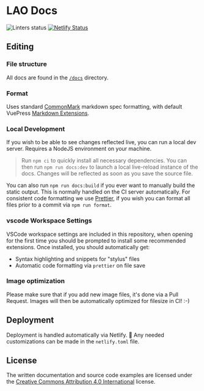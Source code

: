 # LAO Docs

![Linters status](https://github.com/openlawteam/lao-docs/workflows/Format/badge.svg)
[![Netlify Status](https://api.netlify.com/api/v1/badges/8dd1a66b-ca28-43ee-978d-0a95e7fefff7/deploy-status)](https://app.netlify.com/sites/thelao-docs/deploys)

## Editing

### File structure

All docs are found in the [`/docs`](/docs) directory.

### Format

Uses standard [CommonMark] markdown spec formatting, with default VuePress
[Markdown Extensions].

[commonmark]: https://spec.commonmark.org/current/
[markdown extensions]: https://vuepress.vuejs.org/guide/markdown.html

### Local Development

If you wish to be able to see changes reflected live, you can run a local dev
server. Requires a NodeJS environment on your machine.

> Run `npm ci` to quickly install all necessary dependencies. You can then run
> `npm run docs:dev` to launch a local live-reload instance of the docs. Changes
> will be reflected as soon as you save the source file.

You can also run `npm run docs:build` if you ever want to manually build the
static output. This is normally handled on the CI server automatically. For
consistent code formatting we use [Prettier], if you wish you can format all
files prior to a commit via `npm run format`.

[prettier]: https://prettier.io

### vscode Workspace Settings

VSCode workspace settings are included in this repository, when opening for the
first time you should be prompted to install some recommended extensions. Once
installed, you should automatically get:

- Syntax highlighting and snippets for "stylus" files
- Automatic code formatting via `prettier` on file save

### Image optimization

Please make sure that if you add new image files, it's done via a Pull Request.
Images will then be automatically optimized for filesize in CI! :-)

## Deployment

Deployment is handled automatically via Netlify. :tada: Any needed
customizations can be made in the `netlify.toml` file.

## License

The written documentation and source code examples are licensed under the
[Creative Commons Attribution 4.0 International][license] license.

[license]: https://creativecommons.org/licenses/by/4.0/

